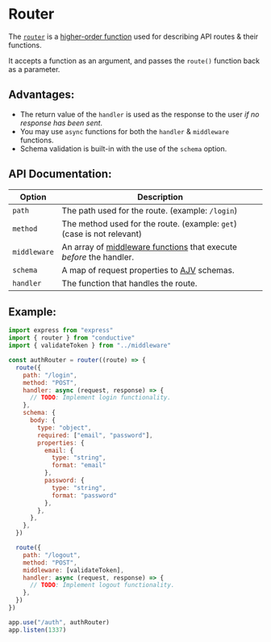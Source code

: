 # Router

The [`router`](/src/router.js) is a [higher-order function](https://en.wikipedia.org/wiki/Higher-order_function) used for describing API routes & their functions.

It accepts a function as an argument, and passes the `route()` function back as a parameter.

## Advantages:

- The return value of the `handler` is used as the response to the user _if no response has been sent_.
- You may use `async` functions for both the `handler` & `middleware` functions.
- Schema validation is built-in with the use of the `schema` option.

## API Documentation:

| Option       | Description                                                                                                                   |
| ------------ | ----------------------------------------------------------------------------------------------------------------------------- |
| `path`       | The path used for the route. (example: `/login`)                                                                              |
| `method`     | The method used for the route. (example: `get`) (case is not relevant)                                                        |
| `middleware` | An array of [middleware functions](https://expressjs.com/en/guide/writing-middleware.html) that execute _before_ the handler. |
| `schema`     | A map of request properties to [AJV](https://ajv.js.org) schemas.                                                             |
| `handler`    | The function that handles the route.                                                                                          |

## Example:

```javascript
import express from "express"
import { router } from "conductive"
import { validateToken } from "../middleware"

const authRouter = router((route) => {
  route({
    path: "/login",
    method: "POST",
    handler: async (request, response) => {
      // TODO: Implement login functionality.
    },
    schema: {
      body: {
        type: "object",
        required: ["email", "password"],
        properties: {
          email: { 
            type: "string",
            format: "email"
          },
          password: { 
            type: "string",
            format: "password" 
          },
        },
      },
    },
  })

  route({
    path: "/logout",
    method: "POST",
    middleware: [validateToken],
    handler: async (request, response) => {
      // TODO: Implement logout functionality.
    },
  })
})

app.use("/auth", authRouter)
app.listen(1337)
```
